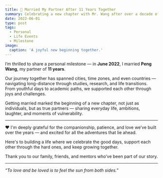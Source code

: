 ```yaml
---
title: 💍 Married My Partner After 11 Years Together
summary: Celebrating a new chapter with Mr. Wang after over a decade of love across distances and continents.
date: 2022-06-01
type: post
tags:
  - Personal
  - Life Events
  - Milestone
image:
  caption: 'A joyful new beginning together.'
---
```


I’m thrilled to share a personal milestone — in **June 2022**, I married **Peng Wang**, my partner of **11 years**.

Our journey together has spanned cities, time zones, and even countries — navigating long-distance through studies, research, and life transitions. From youthful days to academic paths, we supported each other through joys and challenges.

Getting married marked the beginning of a new chapter, not just as individuals, but as true partners — sharing everyday life, ambitions, laughter, and moments of vulnerability.

---

❤️ I'm deeply grateful for the companionship, patience, and love we’ve built over the years — and excited for all the adventures that lie ahead.

Here's to building a life where we celebrate the good days, support each other through the hard ones, and keep growing together.

Thank you to our family, friends, and mentors who’ve been part of our story.

---

*“To love and be loved is to feel the sun from both sides.”*